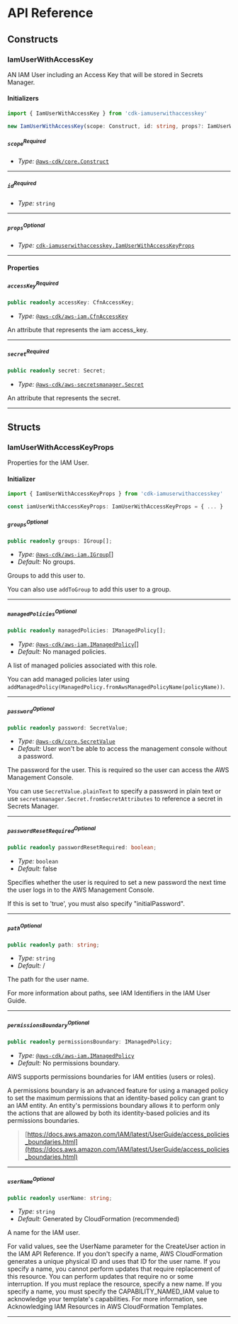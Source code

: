 # API Reference <a name="API Reference"></a>

## Constructs <a name="Constructs"></a>

### IamUserWithAccessKey <a name="cdk-iamuserwithaccesskey.IamUserWithAccessKey"></a>

AN IAM User including an Access Key that will be stored in Secrets Manager.

#### Initializers <a name="cdk-iamuserwithaccesskey.IamUserWithAccessKey.Initializer"></a>

```typescript
import { IamUserWithAccessKey } from 'cdk-iamuserwithaccesskey'

new IamUserWithAccessKey(scope: Construct, id: string, props?: IamUserWithAccessKeyProps)
```

##### `scope`<sup>Required</sup> <a name="cdk-iamuserwithaccesskey.IamUserWithAccessKey.parameter.scope"></a>

- *Type:* [`@aws-cdk/core.Construct`](#@aws-cdk/core.Construct)

---

##### `id`<sup>Required</sup> <a name="cdk-iamuserwithaccesskey.IamUserWithAccessKey.parameter.id"></a>

- *Type:* `string`

---

##### `props`<sup>Optional</sup> <a name="cdk-iamuserwithaccesskey.IamUserWithAccessKey.parameter.props"></a>

- *Type:* [`cdk-iamuserwithaccesskey.IamUserWithAccessKeyProps`](#cdk-iamuserwithaccesskey.IamUserWithAccessKeyProps)

---



#### Properties <a name="Properties"></a>

##### `accessKey`<sup>Required</sup> <a name="cdk-iamuserwithaccesskey.IamUserWithAccessKey.property.accessKey"></a>

```typescript
public readonly accessKey: CfnAccessKey;
```

- *Type:* [`@aws-cdk/aws-iam.CfnAccessKey`](#@aws-cdk/aws-iam.CfnAccessKey)

An attribute that represents the iam access_key.

---

##### `secret`<sup>Required</sup> <a name="cdk-iamuserwithaccesskey.IamUserWithAccessKey.property.secret"></a>

```typescript
public readonly secret: Secret;
```

- *Type:* [`@aws-cdk/aws-secretsmanager.Secret`](#@aws-cdk/aws-secretsmanager.Secret)

An attribute that represents the secret.

---


## Structs <a name="Structs"></a>

### IamUserWithAccessKeyProps <a name="cdk-iamuserwithaccesskey.IamUserWithAccessKeyProps"></a>

Properties for the IAM User.

#### Initializer <a name="[object Object].Initializer"></a>

```typescript
import { IamUserWithAccessKeyProps } from 'cdk-iamuserwithaccesskey'

const iamUserWithAccessKeyProps: IamUserWithAccessKeyProps = { ... }
```

##### `groups`<sup>Optional</sup> <a name="cdk-iamuserwithaccesskey.IamUserWithAccessKeyProps.property.groups"></a>

```typescript
public readonly groups: IGroup[];
```

- *Type:* [`@aws-cdk/aws-iam.IGroup`](#@aws-cdk/aws-iam.IGroup)[]
- *Default:* No groups.

Groups to add this user to.

You can also use `addToGroup` to add this user to a group.

---

##### `managedPolicies`<sup>Optional</sup> <a name="cdk-iamuserwithaccesskey.IamUserWithAccessKeyProps.property.managedPolicies"></a>

```typescript
public readonly managedPolicies: IManagedPolicy[];
```

- *Type:* [`@aws-cdk/aws-iam.IManagedPolicy`](#@aws-cdk/aws-iam.IManagedPolicy)[]
- *Default:* No managed policies.

A list of managed policies associated with this role.

You can add managed policies later using `addManagedPolicy(ManagedPolicy.fromAwsManagedPolicyName(policyName))`.

---

##### `password`<sup>Optional</sup> <a name="cdk-iamuserwithaccesskey.IamUserWithAccessKeyProps.property.password"></a>

```typescript
public readonly password: SecretValue;
```

- *Type:* [`@aws-cdk/core.SecretValue`](#@aws-cdk/core.SecretValue)
- *Default:* User won't be able to access the management console without a password.

The password for the user. This is required so the user can access the AWS Management Console.

You can use `SecretValue.plainText` to specify a password in plain text or use `secretsmanager.Secret.fromSecretAttributes` to reference a secret in Secrets Manager.

---

##### `passwordResetRequired`<sup>Optional</sup> <a name="cdk-iamuserwithaccesskey.IamUserWithAccessKeyProps.property.passwordResetRequired"></a>

```typescript
public readonly passwordResetRequired: boolean;
```

- *Type:* `boolean`
- *Default:* false

Specifies whether the user is required to set a new password the next time the user logs in to the AWS Management Console.

If this is set to 'true', you must also specify "initialPassword".

---

##### `path`<sup>Optional</sup> <a name="cdk-iamuserwithaccesskey.IamUserWithAccessKeyProps.property.path"></a>

```typescript
public readonly path: string;
```

- *Type:* `string`
- *Default:* /

The path for the user name.

For more information about paths, see IAM Identifiers in the IAM User Guide.

---

##### `permissionsBoundary`<sup>Optional</sup> <a name="cdk-iamuserwithaccesskey.IamUserWithAccessKeyProps.property.permissionsBoundary"></a>

```typescript
public readonly permissionsBoundary: IManagedPolicy;
```

- *Type:* [`@aws-cdk/aws-iam.IManagedPolicy`](#@aws-cdk/aws-iam.IManagedPolicy)
- *Default:* No permissions boundary.

AWS supports permissions boundaries for IAM entities (users or roles).

A permissions boundary is an advanced feature for using a managed policy to set the maximum permissions that an identity-based policy can grant to an IAM entity. An entity's permissions boundary allows it to perform only the actions that are allowed by both its identity-based policies and its permissions boundaries.

> [https://docs.aws.amazon.com/IAM/latest/UserGuide/access_policies_boundaries.html](https://docs.aws.amazon.com/IAM/latest/UserGuide/access_policies_boundaries.html)

---

##### `userName`<sup>Optional</sup> <a name="cdk-iamuserwithaccesskey.IamUserWithAccessKeyProps.property.userName"></a>

```typescript
public readonly userName: string;
```

- *Type:* `string`
- *Default:* Generated by CloudFormation (recommended)

A name for the IAM user.

For valid values, see the UserName parameter for the CreateUser action in the IAM API Reference. If you don't specify a name, AWS CloudFormation generates a unique physical ID and uses that ID for the user name.  If you specify a name, you cannot perform updates that require replacement of this resource. You can perform updates that require no or some interruption. If you must replace the resource, specify a new name.  If you specify a name, you must specify the CAPABILITY_NAMED_IAM value to acknowledge your template's capabilities. For more information, see Acknowledging IAM Resources in AWS CloudFormation Templates.

---



